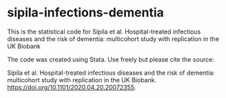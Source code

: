# sipila-infections-dementia
This is the statistical code for Sipila et al. Hospital-treated infectious diseases and the risk of dementia: multicohort study with replication in the UK Biobank

The code was created using Stata. Use freely but please cite the source:

Sipila et al. Hospital-treated infectious diseases and the risk of dementia: multicohort study with replication in the UK Biobank. https://doi.org/10.1101/2020.04.20.20072355.
